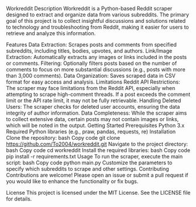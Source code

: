 Workreddit
Description
Workreddit is a Python-based Reddit scraper designed to extract and organize data from various subreddits. The primary goal of this project is to collect insightful discussions and solutions related to technology and troubleshooting from Reddit, making it easier for users to retrieve and analyze this information.

Features
Data Extraction: Scrapes posts and comments from specified subreddits, including titles, bodies, upvotes, and authors.
Link/Image Extraction: Automatically extracts any images or links included in the posts or comments.
Filtering: Optionally filters posts based on the number of comments to focus on more substantial discussions (e.g., posts with more than 3,000 comments).
Data Organization: Saves scraped data in CSV format for easy access and analysis.
Limitations
Reddit API Restrictions: The scraper may face limitations from the Reddit API, especially when attempting to scrape high-comment threads. If a post exceeds the comment limit or the API rate limit, it may not be fully retrievable.
Handling Deleted Users: The scraper checks for deleted user accounts, ensuring the data integrity of author information.
Data Completeness: While the scraper aims to collect extensive data, certain posts may not contain images or links, which will be noted in the output.
Getting Started
Prerequisites
Python 3.x
Required Python libraries (e.g., praw, pandas, requests, re)
Installation
Clone the repository:
bash
Copy code
git clone https://github.com/To2004/workreddit.git
Navigate to the project directory:
bash
Copy code
cd workreddit
Install the required libraries:
bash
Copy code
pip install -r requirements.txt
Usage
To run the scraper, execute the main script:
bash
Copy code
python main.py
Customize the parameters to specify which subreddits to scrape and other settings.
Contributing
Contributions are welcome! Please open an issue or submit a pull request if you would like to enhance the functionality or fix bugs.

License
This project is licensed under the MIT License. See the LICENSE file for details.
